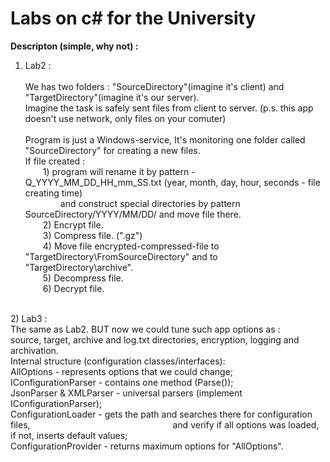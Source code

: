 # Labs on c# for the University

**Descripton (simple, why not) :** 
1) Lab2 :<br />       
       We has two folders : "SourceDirectory"(imagine it's client) and "TargetDirectory"(imagine it's our server).<br />
       Imagine the task is safely sent files from client to server. (p.s. this app doesn't use network, only files on your comuter)<br />
       <br />
       Program is just a Windows-service, It's monitoring one folder called "SourceDirectory" for creating a new files.<br />
       If file created :<br />
         1) program will rename it by pattern - Q_YYYY_MM_DD_HH_mm_SS.txt (year, month, day, hour, seconds - file creating time)<br />
             and construct special directories by pattern SourceDirectory/YYYY/MM/DD/ and move file there.<br />
         2) Encrypt file.<br />
         3) Compress file. (".gz")<br />
         4) Move file encrypted-compressed-file to "TargetDirectory\FromSourceDirectory" and to "TargetDirectory\archive".<br />
         5) Decompress file.<br />
         6) Decrypt file.<br />
<br />
2) Lab3 :<br />
       The same as Lab2. BUT now we could tune such app options as :<br />
       source, target, archive and log.txt directories, encryption, logging and archivation.<br />
       Internal structure (configuration classes/interfaces): <br />
       AllOptions - represents options that we could change;<br />
       IConfigurationParser - contains one method (Parse());<br />
       JsonParser & XMLParser - universal parsers (implement IConfigurationParser);<br />
       ConfigurationLoader - gets the path and searches there for configuration files, 
                       and verify if all options was loaded, if not, inserts default values;<br />
       ConfigurationProvider - returns maximum options for "AllOptions".<br />      
